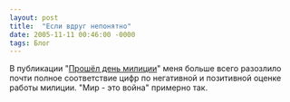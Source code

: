 ```yaml
---
layout: post
title:  "Если вдруг непонятно"
date: 2005-11-11 00:46:00 -0000
tags: Блог
---
```


В публикации "<a href="http://ecolog.info/wordpress/2005/11/10/proshyol-den-militsii/">Прошёл день милиции</a>" меня больше всего разозлило почти полное соответствие цифр по негативной и позитивной оценке работы милиции. "Мир - это война" примерно так.